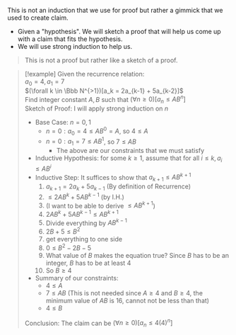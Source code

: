 This is not an induction that we use for proof but rather a gimmick that we used to create claim. 
- Given a "hypothesis". We will sketch a proof that will help us come up with a claim that fits the hypothesis. 
- We will use strong induction to help us. 

> This is not a proof but rather like a sketch of a proof.

>[!example]
>Given the recurrence relation:<br> 
>$a_0 = 4, a_1 = 7$<br> 
>$(\forall k \in \Bbb N^{>1})[a_k = 2a_{k-1} + 5a_{k-2}]$<br> 
>Find integer constant $A, B$ such that $(\forall n \geq 0)[a_n \leq AB^n]$<br>
>Sketch of Proof:
>I will apply strong induction on $n$<br>
>- Base Case: $n = 0, 1$
>	- $n=0 : a_0 = 4 \leq AB^0=A$, so $4 \leq A$
>	- $n=0 : a_1 = 7 \leq AB^1$, so $7 \leq AB$
>		- The above are our constraints that we must satisfy 
>- Inductive Hypothesis: for some $k \geq 1$, assume that for all $i \leq k, a_i \leq AB^i$
>- Inductive Step: It suffices to show that $a_{k+1} \leq AB^{k+1}$
>	1. $a_{k+1}= 2a_{k} + 5a_{k-1}$ (By definition of Recurrence)
>	2. $\leq 2AB^k + 5AB^{k-1}$ (by I.H.)
>	3. (I want to be able to derive $\leq AB^{k+1}$)
>	4. $2AB^k + 5AB^{k-1} \leq AB^{k+1}$
>	5. Divide everything by $AB^{k-1}$
>	6. $2B + 5 \leq B^2$
>	7. get everything to one side
>	8. $0 \leq  B^2 - 2B - 5$
>	9. What value of $B$ makes the equation true? Since $B$ has to be an integer, $B$ has to be at least 4
>	10. So $B \geq 4$
>- Summary of our constraints: 
>	- $4 \leq A$
>	- $7 \leq AB$ (This is not needed since $A \geq 4$ and $B \geq 4$, the minimum value of $AB$ is 16, cannot not be less than that)
>	- $4 \leq B$ 
>
>Conclusion: The claim can be $(\forall n \geq 0)[a_n \leq 4(4)^n]$





